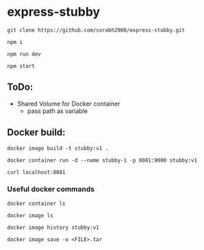 # express-stubby


`git clone https://github.com/sorabh2008/express-stubby.git`

`npm i`

`npm run dev`

`npm start`

## ToDo:
- Shared Volume for Docker container
    - pass path as variable


## Docker build:

`docker image build -t stubby:v1 .`

`docker container run -d --name stubby-1 -p 8081:9000 stubby:v1`

`curl localhost:8081`

### Useful docker commands

`docker container ls`

`docker image ls`

`docker image history stubby:v1`

`docker image save -o <FILE>.tar`